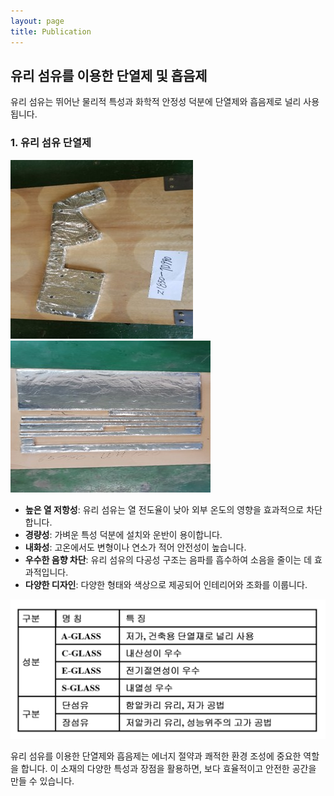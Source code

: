 ```yaml
---
layout: page
title: Publication
---
```

## 유리 섬유를 이용한 단열제 및 흡음제

유리 섬유는 뛰어난 물리적 특성과 화학적 안정성 덕분에 단열제와 흡음제로 널리 사용됩니다.

### 1. 유리 섬유 단열제
 ![유리 섬유 이미지](assets/img/example1.jpg)
 ![유리 섬유 이미지](assets/img/example2.jpg)

- **높은 열 저항성**: 유리 섬유는 열 전도율이 낮아 외부 온도의 영향을 효과적으로 차단합니다.
- **경량성**: 가벼운 특성 덕분에 설치와 운반이 용이합니다.
- **내화성**: 고온에서도 변형이나 연소가 적어 안전성이 높습니다.
- **우수한 음향 차단**: 유리 섬유의 다공성 구조는 음파를 흡수하여 소음을 줄이는 데 효과적입니다.
- **다양한 디자인**: 다양한 형태와 색상으로 제공되어 인테리어와 조화를 이룹니다.

 ![유리 섬유 이미지](assets/img/glass_fiber.png)

유리 섬유를 이용한 단열제와 흡음제는 에너지 절약과 쾌적한 환경 조성에 중요한 역할을 합니다. 이 소재의 다양한 특성과 장점을 활용하면, 보다 효율적이고 안전한 공간을 만들 수 있습니다.
